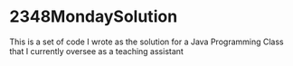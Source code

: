 # 2348MondaySolution
This is a set of code I wrote as the solution for a Java Programming Class that I currently oversee as a teaching assistant
